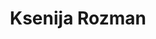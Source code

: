 ---
SICRIS: 15295
draft: false
fixName: ksenija_rozman
location: R3.73 - Mednarodna pisarna, Praktično izobraževanje, Karierni center UL
mailInfo: ksenija.rozman@fri.uni-lj.si
officeHours: null
profName: strok. sod. Ksenija Rozman, MSc
profTitle: Coordinator of Industrial Practice
telephoneInfo: null
title: Ksenija Rozman
---